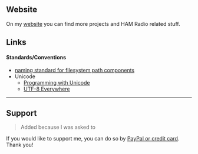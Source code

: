 ## Website
On my [website](https://oblaser.ch/) you can find more projects and HAM Radio related stuff.


## Links
#### Standards/Conventions
- [naming standard for filesystem path components](https://stackoverflow.com/questions/2235173/what-is-the-naming-standard-for-path-components)
- Unicode
  - [Programming with Unicode](https://unicodebook.readthedocs.io/)
  - [UTF-8 Everywhere](http://utf8everywhere.org/)


---


## Support

> Added because I was asked to

If you would like to support me, you can do so by [PayPal or credit card](https://www.paypal.com/donate/?hosted_button_id=UHY6CN72QW334). Thank you!
